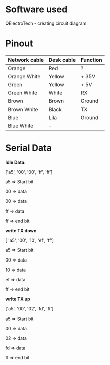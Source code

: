 # Software used
QElectroTech - creating circuit diagram

# Pinout
| Network cable | Desk cable | Function |
| --- | --- | --- |
| Orange | Red | ? |
| Orange White | Yellow | + 35V |
| Green | Yellow | + 5V |
| Green White | White | RX |
| Brown | Brown | Ground |
| Brown White | Black | TX |
| Blue | Lila | Ground |
| Blue White  | - |  |

# Serial Data
**Idle Data:**

 ['a5', '00', '00', 'ff', 'ff’]

a5 ⇒ Start bit

00 ⇒ data

00 ⇒ data

ff ⇒ data

ff ⇒ end bit

**write TX down**

[ 'a5', '00', '10', 'ef', 'ff’]

a5 ⇒ Start bit

00 ⇒ data

10 ⇒ data

ef ⇒ data

ff ⇒ end bit

**write TX up**

['a5', '00', '02', 'fd', 'ff’]

a5 ⇒ Start bit

00 ⇒ data

02 ⇒ data

fd ⇒ data

ff ⇒ end bit
